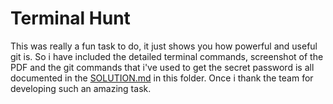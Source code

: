 # Terminal Hunt

This was really a fun task to do, it just shows you how powerful and useful git is. So i have included the detailed terminal commands, screenshot of the PDF and the git commands that i've used to get the secret password is all documented in the [SOLUTION.md](https://github.com/ArunKrishnan0x168/amfoss-tasks/blob/main/task-02/SOLUTION.md) in this folder. Once i thank the team for developing such an amazing task.